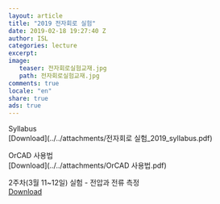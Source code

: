 ```yaml
---
layout: article
title: "2019 전자회로 실험"
date: 2019-02-18 19:27:40 Z
author: ISL
categories: lecture
excerpt: 
image:
   teaser: 전자회로실험교재.jpg
   path: 전자회로실험교재.jpg
comments: true
locale: "en"
share: true
ads: true
--- 
```


Syllabus  
[Download](../../attachments/전자회로 실험_2019_syllabus.pdf)

OrCAD 사용법  
[Download](../../attachments/OrCAD 사용법.pdf)

2주차(3월 11~12일) 실험 - 전압과 전류 측정  
[Download](../../attachments/2주차_실험_공지.pdf)

